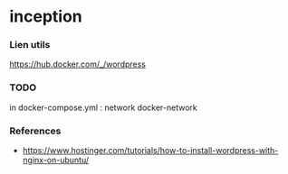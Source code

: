 # inception

### Lien utils
https://hub.docker.com/_/wordpress


### TODO 
in docker-compose.yml : network docker-network

### References
- https://www.hostinger.com/tutorials/how-to-install-wordpress-with-nginx-on-ubuntu/